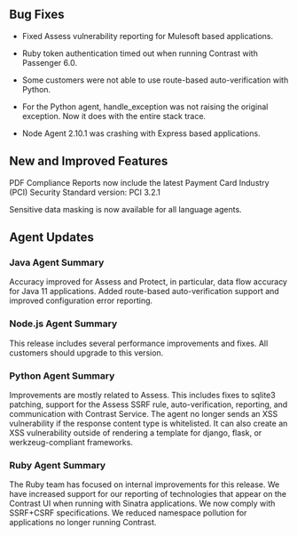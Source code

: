 <!--
title: "Contrast 3.7.0 - January 2020"
description: "Contrast 3.7.0 January 2020"
tags: "3.7.0 January Release Notes"
-->

## Bug Fixes

* Fixed Assess vulnerability reporting for Mulesoft based applications. 

* Ruby token authentication timed out when running Contrast with Passenger 6.0.

* Some customers were not able to use route-based auto-verification with Python.

* For the Python agent, handle_exception was not raising the original exception. Now it does with the entire stack trace.

* Node Agent 2.10.1 was crashing with Express based applications.

## New and Improved Features

PDF Compliance Reports now include the latest Payment Card Industry (PCI) Security Standard version: PCI 3.2.1

Sensitive data masking is now available for all language agents.

## Agent Updates

### Java Agent Summary

Accuracy improved for Assess and Protect, in particular, data flow accuracy for Java 11 applications. Added route-based auto-verification support and improved configuration error reporting.

### Node.js Agent Summary 

This release includes several performance improvements and fixes. All customers should upgrade to this version.  

### Python Agent Summary 

Improvements are mostly related to Assess. This includes fixes to sqlite3 patching, support for the Assess SSRF rule, auto-verification, reporting, and communication with Contrast Service. The agent no longer sends an XSS vulnerability if the response content type is whitelisted. It can also create an XSS vulnerability outside of rendering a template for django, flask, or werkzeug-compliant frameworks.

### Ruby Agent Summary 

The Ruby team has focused on internal improvements for this release. We have increased support for our reporting of technologies that appear on the Contrast UI when running with Sinatra applications. We now comply with SSRF+CSRF specifications. We reduced namespace pollution for applications no longer running Contrast.
